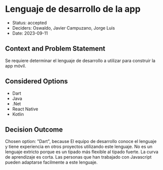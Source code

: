 # Lenguaje de desarrollo de la app

* Status: accepted
* Deciders: Oswaldo, Javier Campuzano, Jorge Luis
* Date: 2023-09-11

## Context and Problem Statement

Se requiere determinar el lenguaje de desarrollo a utilizar para construir la app móvil.

## Considered Options

* Dart
* Java
* .Net
* React Native
* Kotlin

## Decision Outcome

Chosen option: "Dart", because El equipo de desarrollo conoce el lenguaje y tiene experiencia en otros proyectos utilizando este lenguaje. No es un lenguaje extricto porque es un tipado más flexible al tipado fuerte. La curva de aprendizaje es corta. Las personas que han trabajado con Javascript pueden adaptarse facilmente a este lenguaje.

